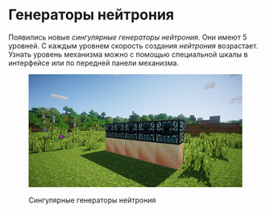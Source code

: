 # Генераторы нейтрония

Появились новые _сингулярные генераторы нейтрония_. Они имеют 5 уровней. С каждым уровнем скорость создания _нейтрония_ возрастает. Узнать уровень механизма можно с помощью специальной шкалы в интерфейсе или по передней панели механизма.



<figure><img src="../../../.gitbook/assets/neutroniumgen.png" alt=""><figcaption><p>Сингулярные генераторы нейтрония</p></figcaption></figure>
